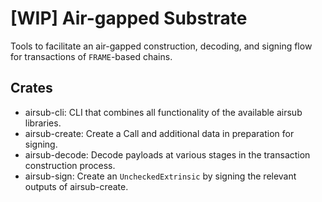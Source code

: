 # [WIP] **Air**-gapped **Sub**strate

Tools to facilitate an air-gapped construction, decoding, and signing flow for transactions of `FRAME`-based chains.

## Crates

- airsub-cli: CLI that combines all functionality of the available airsub libraries.
- airsub-create: Create a Call and additional data in preparation for signing.
- airsub-decode: Decode payloads at various stages in the transaction construction process.
- airsub-sign: Create an `UncheckedExtrinsic` by signing the relevant outputs of airsub-create.

